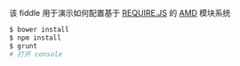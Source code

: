 该 fiddle 用于演示如何配置基于 [REQUIRE.JS](http://requirejs.org) 的 [AMD](https://github.com/amdjs/amdjs-api/wiki/AMD) 模块系统

```sh
$ bower install
$ npm install
$ grunt
# 打开 console
```
